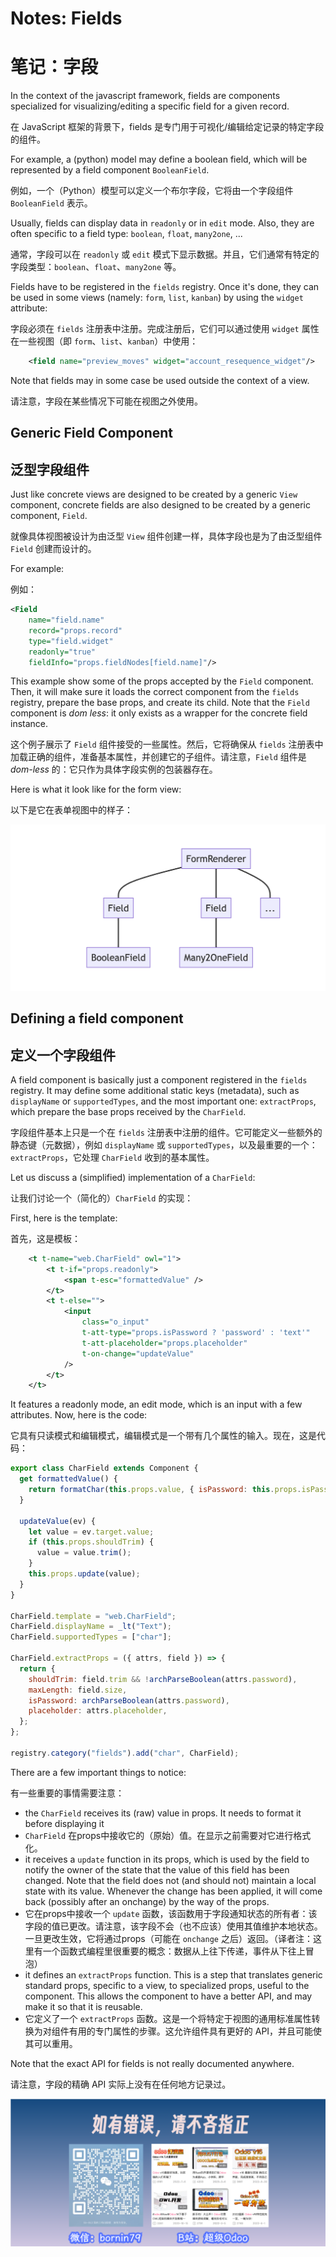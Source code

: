 # Notes: Fields
# 笔记：字段

In the context of the javascript framework, fields are components specialized for
visualizing/editing a specific field for a given record.

在 JavaScript 框架的背景下，fields 是专门用于可视化/编辑给定记录的特定字段的组件。

For example, a (python) model may define a boolean field, which will be represented
by a field component `BooleanField`.

例如，一个（Python）模型可以定义一个布尔字段，它将由一个字段组件 `BooleanField` 表示。

Usually, fields can display data in `readonly` or in `edit` mode. Also, they are
often specific to a field type: `boolean`, `float`, `many2one`, ...

通常，字段可以在 `readonly` 或 `edit` 模式下显示数据。并且，它们通常有特定的字段类型：`boolean`、`float`、`many2one` 等。

Fields have to be registered in the `fields` registry. Once it's done, they can
be used in some views (namely: `form`, `list`, `kanban`) by using the `widget`
attribute:

字段必须在 `fields` 注册表中注册。完成注册后，它们可以通过使用 `widget` 属性在一些视图（即 `form`、`list`、`kanban`）中使用：

```xml
    <field name="preview_moves" widget="account_resequence_widget"/>
```

Note that fields may in some case be used outside the context of a view.

请注意，字段在某些情况下可能在视图之外使用。

## Generic Field Component
## 泛型字段组件

Just like concrete views are designed to be created by a generic `View` component,
concrete fields are also designed to be created by a generic component, `Field`.

就像具体视图被设计为由泛型 `View` 组件创建一样，具体字段也是为了由泛型组件 `Field` 创建而设计的。

For example:

例如：

```xml
<Field
    name="field.name"
    record="props.record"
    type="field.widget"
    readonly="true"
    fieldInfo="props.fieldNodes[field.name]"/>
```

This example show some of the props accepted by the `Field` component. Then, it
will make sure it loads the correct component from the `fields` registry, prepare
the base props, and create its child. Note that the `Field` component is _dom less_:
it only exists as a wrapper for the concrete field instance.

这个例子展示了 `Field` 组件接受的一些属性。然后，它将确保从 `fields` 注册表中加载正确的组件，准备基本属性，并创建它的子组件。请注意，`Field` 组件是 _dom-less_ 的：它只作为具体字段实例的包装器存在。

Here is what it look like for the form view:

以下是它在表单视图中的样子：

![103](notes/103.png)

## Defining a field component
## 定义一个字段组件

A field component is basically just a component registered in the `fields` registry.
It may define some additional static keys (metadata), such as `displayName` or `supportedTypes`,
and the most important one: `extractProps`, which prepare the base props received
by the `CharField`.

字段组件基本上只是一个在 `fields` 注册表中注册的组件。它可能定义一些额外的静态键（元数据），例如 `displayName` 或 `supportedTypes`，以及最重要的一个：`extractProps`，它处理 `CharField` 收到的基本属性。

Let us discuss a (simplified) implementation of a `CharField`:

让我们讨论一个（简化的）`CharField` 的实现：

First, here is the template:

首先，这是模板：

```xml
    <t t-name="web.CharField" owl="1">
        <t t-if="props.readonly">
            <span t-esc="formattedValue" />
        </t>
        <t t-else="">
            <input
                class="o_input"
                t-att-type="props.isPassword ? 'password' : 'text'"
                t-att-placeholder="props.placeholder"
                t-on-change="updateValue"
            />
        </t>
    </t>
```

It features a readonly mode, an edit mode, which is an input with a few attributes.
Now, here is the code:

它具有只读模式和编辑模式，编辑模式是一个带有几个属性的输入。现在，这是代码：

```js
export class CharField extends Component {
  get formattedValue() {
    return formatChar(this.props.value, { isPassword: this.props.isPassword });
  }

  updateValue(ev) {
    let value = ev.target.value;
    if (this.props.shouldTrim) {
      value = value.trim();
    }
    this.props.update(value);
  }
}

CharField.template = "web.CharField";
CharField.displayName = _lt("Text");
CharField.supportedTypes = ["char"];

CharField.extractProps = ({ attrs, field }) => {
  return {
    shouldTrim: field.trim && !archParseBoolean(attrs.password),
    maxLength: field.size,
    isPassword: archParseBoolean(attrs.password),
    placeholder: attrs.placeholder,
  };
};

registry.category("fields").add("char", CharField);
```

There are a few important things to notice:

有一些重要的事情需要注意：

- the `CharField` receives its (raw) value in props. It needs to format it before displaying it
- `CharField` 在props中接收它的（原始）值。在显示之前需要对它进行格式化。
- it receives a `update` function in its props, which is used by the field to notify
  the owner of the state that the value of this field has been changed. Note that
  the field does not (and should not) maintain a local state with its value. Whenever
  the change has been applied, it will come back (possibly after an onchange) by the
  way of the props.
- 它在props中接收一个 `update` 函数，该函数用于字段通知状态的所有者：该字段的值已更改。请注意，该字段不会（也不应该）使用其值维护本地状态。一旦更改生效，它将通过props（可能在 `onchange` 之后）返回。（译者注：这里有一个函数式编程里很重要的概念：数据从上往下传递，事件从下往上冒泡）
- it defines an `extractProps` function. This is a step that translates generic
  standard props, specific to a view, to specialized props, useful to the component.
  This allows the component to have a better API, and may make it so that it is
  reusable.
- 它定义了一个 `extractProps` 函数。这是一个将特定于视图的通用标准属性转换为对组件有用的专门属性的步骤。这允许组件具有更好的 API，并且可能使其可以重用。

Note that the exact API for fields is not really documented anywhere.

请注意，字段的精确 API 实际上没有在任何地方记录过。


![contact](notes/contact.png)